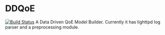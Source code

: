DDQoE
=====
[![Build Status](https://travis-ci.org/logicmd/DDQoE.png?branch=master)](https://travis-ci.org/logicmd/DDQoE)
A Data Driven QoE Model Builder. Currently it has lighttpd log parser and a preprocessing module.


